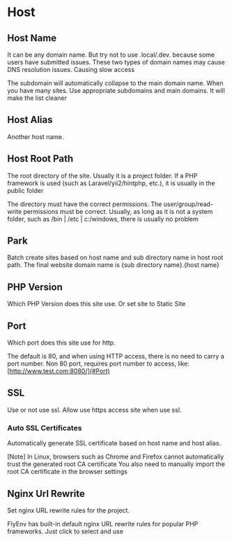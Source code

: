 # Host

## Host Name

It can be any domain name. But try not to use .local/.dev. because some users have submitted issues. These two types of domain names may cause DNS resolution issues. Causing slow access

The subdomain will automatically collapse to the main domain name. When you have many sites. Use appropriate subdomains and main domains. It will make the list cleaner

## Host Alias

Another host name. 

## Host Root Path

The root directory of the site. Usually it is a project folder. If a PHP framework is used (such as Laravel/yii2/hintphp, etc.), it is usually in the public folder

The directory must have the correct permissions. The user/group/read-write permissions must be correct. Usually, as long as it is not a system folder, such as /bin | /etc | c:/windows, there is usually no problem

## Park

Batch create sites based on host name and sub directory name in host root path. The final website domain name is {sub directory name}.{host name}

## PHP Version

Which PHP Version does this site use. Or set site to Static Site

## Port

Which port does this site use for http. 

The default is 80, and when using HTTP access, there is no need to carry a port number. Non 80 port, requires port number to access, like: [http://www.test.com:8080/](#Port)

## SSL

Use or not use ssl. Allow use https access site when use ssl.

### Auto SSL Certificates

Automatically generate SSL certificate based on host name and host alias. 

[Note] In Linux, browsers such as Chrome and Firefox cannot automatically trust the generated root CA certificate You also need to manually import the root CA certificate in the browser settings

## Nginx Url Rewrite

Set nginx URL rewrite rules for the project. 

FlyEnv has built-in default nginx URL rewrite rules for popular PHP frameworks. Just click to select and use

